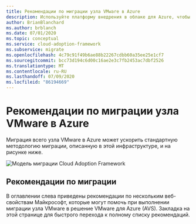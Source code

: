 ```yaml
---
title: Рекомендации по миграции узла VMware в Azure
description: Используйте платформу внедрения в облаке для Azure, чтобы изучить рекомендации по миграции узла VMware, чтобы упростить процесс миграции и стандартизировать его.
author: BrianBlanchard
ms.author: brblanch
ms.date: 07/01/2020
ms.topic: conceptual
ms.service: cloud-adoption-framework
ms.subservice: migrate
ms.openlocfilehash: 4c79c91f49b6ae88b22267cdbb60a35ee25e1cf7
ms.sourcegitcommit: bcc73d194c6d00c16ae2e3c7fb2453ac7dbf2526
ms.translationtype: MT
ms.contentlocale: ru-RU
ms.lasthandoff: 07/09/2020
ms.locfileid: "86194669"
---
```

# <a name="vmware-host-migration-best-practices-for-azure"></a>Рекомендации по миграции узла VMware в Azure

Миграция всего узла VMware в Azure может ускорить стандартную методологию миграции, описанную в этой инфраструктуре, и на рисунке ниже.

![Модель миграции Cloud Adoption Framework](../../_images/migrate/methodology.png)

## <a name="migration-best-practices"></a>Рекомендации по миграции

В оглавлении слева приведены рекомендации по нескольким веб-свойствам Майкрософт, которые могут помочь при выполнении миграции узла VMware в решение VMware для Azure (AVS). Закладка на этой странице для быстрого перехода к полному списку рекомендаций.
